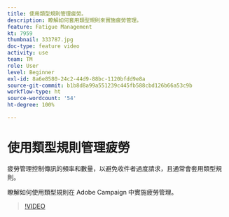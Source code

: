 ```yaml
---
title: 使用類型規則管理疲勞。
description: 瞭解如何套用類型規則來實施疲勞管理。
feature: Fatigue Management
kt: 7959
thumbnail: 333787.jpg
doc-type: feature video
activity: use
team: TM
role: User
level: Beginner
exl-id: 8a6e8580-24c2-44d9-88bc-1120bfdd9e8a
source-git-commit: b1b8d8a99a551239c445fb588cbd126b66a53c9b
workflow-type: ht
source-wordcount: '54'
ht-degree: 100%

---
```


# 使用類型規則管理疲勞

疲勞管理控制傳訊的頻率和數量，以避免收件者過度請求，且通常會套用類型規則。

瞭解如何使用類型規則在 Adobe Campaign 中實施疲勞管理。

>[!VIDEO](https://video.tv.adobe.com/v/333787?quality=12&learn=on)
